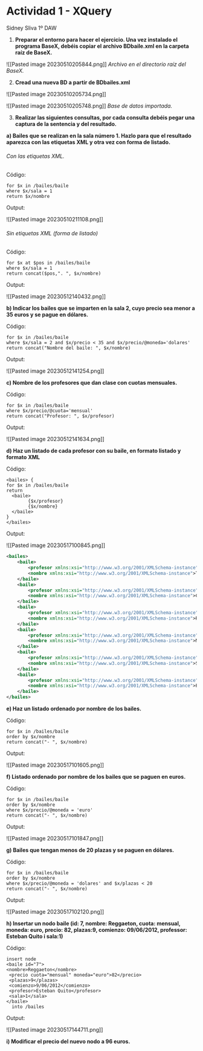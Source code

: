 # Actividad 1 - XQuery

Sidney Sliva 1º DAW

1. **Preparar el entorno para hacer el ejercicio. Una vez instalado el programa BaseX, debéis copiar el archivo BDbaile.xml en la carpeta raíz de BaseX.**

![[Pasted image 20230510205844.png]]
*Archivo en el directorio raíz del BaseX.*

2. **Cread una nueva BD a partir de BDbailes.xml**

![[Pasted image 20230510205734.png]]

![[Pasted image 20230510205748.png]]
*Base de datos importada.*

3. **Realizar las siguientes consultas, por cada consulta debéis pegar una captura de la sentencia y del resultado.**

**a) Bailes que se realizan en la sala número 1. Hazlo para que el resultado aparezca con las etiquetas XML y otra vez con forma de listado.**

###### Con las etiquetas XML.

Código:

````xquery
for $x in /bailes/baile
where $x/sala = 1
return $x/nombre
````

Output:

![[Pasted image 20230510211108.png]]

###### Sin etiquetas XML (forma de listado)

Código:

````xquery
for $x at $pos in /bailes/baile
where $x/sala = 1
return concat($pos,". ", $x/nombre)
````

Output:

![[Pasted image 20230512140432.png]]

**b) Indicar los bailes que se imparten en la sala 2, cuyo precio sea menor a 35 euros y se pague en dólares.**

Código:

````xquery
for $x in /bailes/baile
where $x/sala = 2 and $x/precio < 35 and $x/precio/@moneda='dolares'
return concat("Nombre del baile: ", $x/nombre)
````

Output:

![[Pasted image 20230512141254.png]]

**c) Nombre de los profesores que dan clase con cuotas mensuales.**

Código:

````xquery
for $x in /bailes/baile
where $x/precio/@cuota='mensual'
return concat("Profesor: ", $x/profesor)
````

Output:

![[Pasted image 20230512141634.png]]

**d) Haz un listado de cada profesor con su baile, en formato listado y
formato XML**

Código:

````xquery
<bailes> {
for $x in /bailes/baile
return
  <baile>
        {$x/profesor}
        {$x/nombre}
  </baile>     
}
</bailes>
````

Output:

![[Pasted image 20230517100845.png]]

````xml
<bailes>
    <baile>
        <profesor xmlns:xsi="http://www.w3.org/2001/XMLSchema-instance">Roberto Garcia</profesor>
        <nombre xmlns:xsi="http://www.w3.org/2001/XMLSchema-instance">Tango </nombre>
    </baile>
    <baile>
        <profesor xmlns:xsi="http://www.w3.org/2001/XMLSchema-instance">Miriam Gutiérreza</profesor>
        <nombre xmlns:xsi="http://www.w3.org/2001/XMLSchema-instance">Cha-cha-cha </nombre>
    </baile>
    <baile>
        <profesor xmlns:xsi="http://www.w3.org/2001/XMLSchema-instance">Laura Mendiola</profesor>
        <nombre xmlns:xsi="http://www.w3.org/2001/XMLSchema-instance">Rock </nombre>
    </baile>
    <baile>
        <profesor xmlns:xsi="http://www.w3.org/2001/XMLSchema-instance">Jesús Lozano</profesor>
        <nombre xmlns:xsi="http://www.w3.org/2001/XMLSchema-instance">Merengue </nombre>
    </baile>
    <baile>
        <profesor xmlns:xsi="http://www.w3.org/2001/XMLSchema-instance">Jesús Lozano</profesor>
        <nombre xmlns:xsi="http://www.w3.org/2001/XMLSchema-instance">Salsa </nombre>
    </baile>
    <baile>
        <profesor xmlns:xsi="http://www.w3.org/2001/XMLSchema-instance">Miriam Gutierrez</profesor>
        <nombre xmlns:xsi="http://www.w3.org/2001/XMLSchema-instance">Pasodoble </nombre>
    </baile>
</bailes>
````

**e) Haz un listado ordenado por nombre de los bailes.**

Código:

````xquery
for $x in /bailes/baile
order by $x/nombre
return concat("- ", $x/nombre)
````

Output:

![[Pasted image 20230517101605.png]]

**f) Listado ordenado por nombre de los bailes que se paguen en euros.**

Código:

````xquery
for $x in /bailes/baile
order by $x/nombre
where $x/precio/@moneda = 'euro'
return concat("- ", $x/nombre)
````

Output:

![[Pasted image 20230517101847.png]]

**g) Bailes que tengan menos de 20 plazas y se paguen en dólares.**

Código:

````xquery
for $x in /bailes/baile
order by $x/nombre
where $x/precio/@moneda = 'dolares' and $x/plazas < 20
return concat("- ", $x/nombre)
````

Output:

![[Pasted image 20230517102120.png]]

**h) Insertar un nodo baile (id: 7, nombre: Reggaeton, cuota: mensual, moneda: euro, precio: 82, plazas:9, comienzo: 09/06/2012, professor: Esteban Quito i sala:1)**

Código:

````xquery
insert node
<baile id="7">
<nombre>Reggaeton</nombre>
 <precio cuota="mensual" moneda="euro">82</precio>
 <plazas>9</plazas>
 <comienzo>9/06/2012</comienzo>
 <profesor>Esteban Quito</profesor>
 <sala>1</sala>
</baile>
  into /bailes
````

Output:

![[Pasted image 20230517144711.png]]

**i) Modificar el precio del nuevo nodo a 96 euros.**



